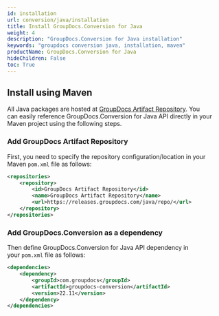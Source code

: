 ```yaml
---
id: installation
url: conversion/java/installation
title: Install GroupDocs.Conversion for Java
weight: 4
description: "GroupDocs.Conversion for Java installation"
keywords: "groupdocs conversion java, installation, maven"
productName: GroupDocs.Conversion for Java
hideChildren: False
toc: True
---
```


## Install using Maven

All Java packages are hosted at [GroupDocs Artifact Repository](https://repository.groupdocs.com/). You can easily reference GroupDocs.Conversion for Java API directly in your Maven project using the following steps.

### Add GroupDocs Artifact Repository

First, you need to specify the repository configuration/location in your Maven `pom.xml` file as follows:

```xml
<repositories>
    <repository>
        <id>GroupDocs Artifact Repository</id>
        <name>GroupDocs Artifact Repository</name>
        <url>https://releases.groupdocs.com/java/repo/</url>
    </repository>
</repositories>
```

### Add GroupDocs.Conversion as a dependency

Then define GroupDocs.Conversion for Java API dependency in your `pom.xml` file as follows:

```xml
<dependencies>
    <dependency>
        <groupId>com.groupdocs</groupId>
        <artifactId>groupdocs-conversion</artifactId>
        <version>22.11</version>
    </dependency>
</dependencies>
```

